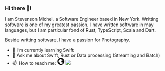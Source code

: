 ### Hi there 👋!

I am Stevenson Michel, a Software Engineer based in New York. Writting software is one of my greatest passion. I have written software in may languages, but I am particular fond of Rust, TypeScript, Scala and Dart.

Beside writting software, I have a passion for Photography.

- 🌱 I’m currently learning Swift
- 💬 Ask me about Swift, Rust or Data processing (Streaming and Batch)
- 📫 How to reach me: 
  [<img src="https://raw.githubusercontent.com/iconic/open-iconic/master/svg/globe.svg" width="22" />](https://www.stevensonmichel.com/)  [<img src="https://camo.githubusercontent.com/b65faae8871ebbdb99790f2644ea7f3c89800b0c/68747470733a2f2f63646e2e6a7364656c6976722e6e65742f6e706d2f73696d706c652d69636f6e734076332f69636f6e732f6c696e6b6564696e2e737667" width="22" />](https://www.linkedin.com/in/stevensonmichel/)
